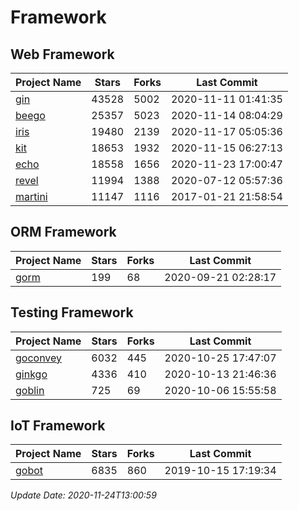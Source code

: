 # Framework

## Web Framework
| Project Name | Stars | Forks | Last Commit |
| ------------ | ----- | ----- | ----------- |
| [gin](https://github.com/gin-gonic/gin) | 43528 | 5002 | 2020-11-11 01:41:35 |
| [beego](https://github.com/astaxie/beego) | 25357 | 5023 | 2020-11-14 08:04:29 |
| [iris](https://github.com/kataras/iris) | 19480 | 2139 | 2020-11-17 05:05:36 |
| [kit](https://github.com/go-kit/kit) | 18653 | 1932 | 2020-11-15 06:27:13 |
| [echo](https://github.com/labstack/echo) | 18558 | 1656 | 2020-11-23 17:00:47 |
| [revel](https://github.com/revel/revel) | 11994 | 1388 | 2020-07-12 05:57:36 |
| [martini](https://github.com/go-martini/martini) | 11147 | 1116 | 2017-01-21 21:58:54 |

## ORM Framework
| Project Name | Stars | Forks | Last Commit |
| ------------ | ----- | ----- | ----------- |
| [gorm](https://github.com/jinzhu/gorm) | 199 | 68 | 2020-09-21 02:28:17 |

## Testing Framework
| Project Name | Stars | Forks | Last Commit |
| ------------ | ----- | ----- | ----------- |
| [goconvey](https://github.com/smartystreets/goconvey) | 6032 | 445 | 2020-10-25 17:47:07 |
| [ginkgo](https://github.com/onsi/ginkgo) | 4336 | 410 | 2020-10-13 21:46:36 |
| [goblin](https://github.com/franela/goblin) | 725 | 69 | 2020-10-06 15:55:58 |

## IoT Framework
| Project Name | Stars | Forks | Last Commit |
| ------------ | ----- | ----- | ----------- |
| [gobot](https://github.com/hybridgroup/gobot) | 6835 | 860 | 2019-10-15 17:19:34 |

*Update Date: 2020-11-24T13:00:59*